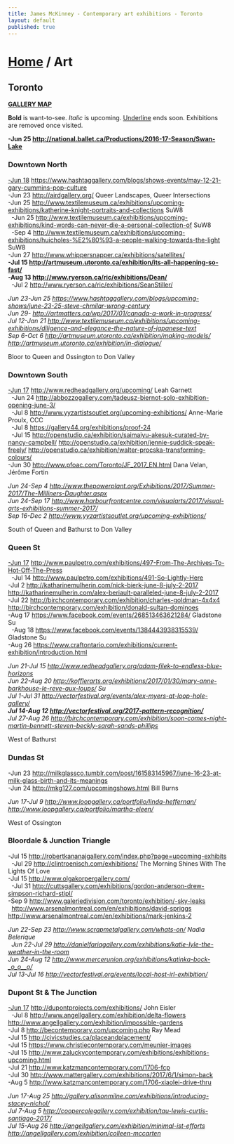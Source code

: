 ```yaml
---
title: James McKinney - Contemporary art exhibitions - Toronto
layout: default
published: true
---
```


# [Home](/) / Art

## Toronto

**[GALLERY MAP](https://www.google.com/maps/d/u/0/edit?mid=1sMiga7vQsqWdqEVQCqHsxjX2jeU)**

<p><span class="glyphicon glyphicon-info-sign" aria-hidden="true"></span> <strong>Bold</strong> is want-to-see. <em>Italic</em> is upcoming. <u>Underline</u> ends soon. Exhibitions are removed once visited.</p>

**-Jun 25 <http://national.ballet.ca/Productions/2016-17-Season/Swan-Lake>**  

### Downtown North

<u>-Jun 18</u> <https://www.hashtaggallery.com/blogs/shows-events/may-12-21-gary-cummins-pop-culture>  
-Jun 23 <http://airdgallery.org/> Queer Landscapes, Queer Intersections  
-Jun 25 <http://www.textilemuseum.ca/exhibitions/upcoming-exhibitions/katherine-knight-portraits-and-collections> SuW8  
  -Jun 25 <http://www.textilemuseum.ca/exhibitions/upcoming-exhibitions/kind-words-can-never-die-a-personal-collection-of> SuW8  
  -Sep 4 <http://www.textilemuseum.ca/exhibitions/upcoming-exhibitions/huicholes-%E2%80%93-a-people-walking-towards-the-light> SuW8  
-Jun 27 <http://www.whippersnapper.ca/exhibitions/satellites/>  
**-Jul 15 <http://artmuseum.utoronto.ca/exhibition/its-all-happening-so-fast/>**  
**-Aug 13 <http://www.ryerson.ca/ric/exhibitions/Dean/>**  
  -Jul 2 <http://www.ryerson.ca/ric/exhibitions/SeanStiller/>  

_Jun 23-Jun 25 <https://www.hashtaggallery.com/blogs/upcoming-shows/june-23-25-steve-chmilar-wrong-century>_  
_Jun 29- <http://artmatters.ca/wp/2017/01/canada-a-work-in-progress/>_  
_Jul 12-Jan 21 <http://www.textilemuseum.ca/exhibitions/upcoming-exhibitions/diligence-and-elegance-the-nature-of-japanese-text>_  
_Sep 6-Oct 6 <http://artmuseum.utoronto.ca/exhibition/making-models/> <http://artmuseum.utoronto.ca/exhibition/in-dialogue/>_  

<span class="glyphicon glyphicon-info-sign" aria-hidden="true"></span> Bloor to Queen and Ossington to Don Valley

### Downtown South

<u>-Jun 17</u> <http://www.redheadgallery.org/upcoming/> Leah Garnett  
  -Jun 24 <http://abbozzogallery.com/tadeusz-biernot-solo-exhibition-opening-june-3/>  
  -Jul 8 <http://www.yyzartistsoutlet.org/upcoming-exhibitions/> Anne-Marie Proulx, CCC  
  -Jul 8 <https://gallery44.org/exhibitions/proof-24>  
  -Jul 15 <http://openstudio.ca/exhibition/saimaiyu-akesuk-curated-by-nancy-campbell/> <http://openstudio.ca/exhibition/jennie-suddick-speak-freely/> <http://openstudio.ca/exhibition/walter-procska-transforming-colours/>  
-Jun 30 <http://www.pfoac.com/Toronto/JF_2017_EN.html> Dana Velan, Jérôme Fortin  

_Jun 24-Sep 4 <http://www.thepowerplant.org/Exhibitions/2017/Summer-2017/The-Milliners-Daughter.aspx>_  
_Jun 24-Sep 17 <http://www.harbourfrontcentre.com/visualarts/2017/visual-arts-exhibitions-summer-2017/>_  
_Sep 16-Dec 2 <http://www.yyzartistsoutlet.org/upcoming-exhibitions/>_  

<span class="glyphicon glyphicon-info-sign" aria-hidden="true"></span> South of Queen and Bathurst to Don Valley

### Queen St

<u>-Jun 17</u> <http://www.paulpetro.com/exhibitions/497-From-The-Archives-To-Hot-Off-The-Press>  
  -Jul 14 <http://www.paulpetro.com/exhibitions/491-So-Lightly-Here>  
-Jul 2 <http://katharinemulherin.com/nick-bierk-june-8-july-2-2017> <http://katharinemulherin.com/alex-beriault-paralleled-june-8-july-2-2017>  
-Jul 22 <http://birchcontemporary.com/exhibition/charles-goldman-4x4x4> <http://birchcontemporary.com/exhibition/donald-sultan-dominoes>  
-Aug 17 <https://www.facebook.com/events/268513463621284/> Gladstone Su  
  -Aug 18 <https://www.facebook.com/events/1384443938315539/> Gladstone Su  
-Aug 26 <https://www.craftontario.com/exhibitions/current-exhibition/introduction.html>  

_Jun 21-Jul 15 <http://www.redheadgallery.org/adam-filek-to-endless-blue-horizons>_  
_Jun 22-Aug 20 <http://kofflerarts.org/exhibitions/2017/01/30/mary-anne-barkhouse-le-reve-aux-loups/> Su_  
_Jul 1-Jul 31 <http://vectorfestival.org/events/alex-myers-at-loop-hole-gallery/>_  
_**Jul 14-Aug 12 <http://vectorfestival.org/2017-pattern-recognition/>**_  
_Jul 27-Aug 26 <http://birchcontemporary.com/exhibition/soon-comes-night-martin-bennett-steven-beckly-sarah-sands-phillips>_  

<span class="glyphicon glyphicon-info-sign" aria-hidden="true"></span> West of Bathurst

### Dundas St

-Jun 23 <http://milkglassco.tumblr.com/post/161583145967/june-16-23-at-milk-glass-birth-and-its-meanings>  
-Jun 24 <http://mkg127.com/upcomingshows.html> Bill Burns  

_Jun 17-Jul 9 <http://www.loopgallery.ca/portfolio/linda-heffernan/> <http://www.loopgallery.ca/portfolio/martha-eleen/>_  

<span class="glyphicon glyphicon-info-sign" aria-hidden="true"></span> West of Ossington

### Bloordale & Junction Triangle

-Jul 15 <http://robertkananajgallery.com/index.php?page=upcoming-exhibits>  
  -Jul 29 <http://clintroenisch.com/exhibitions/> The Morning Shines With The Lights Of Love  
-Jul 15 <http://www.olgakorpergallery.com/>  
  -Jul 31 <http://cuttsgallery.com/exhibitions/gordon-anderson-drew-simpson-richard-stipl/>  
-Sep 9 <http://www.galeriedivision.com/toronto/exhibition/-sky-leaks>  
  <http://www.arsenalmontreal.com/en/exhibitions/david-spriggs> <http://www.arsenalmontreal.com/en/exhibitions/mark-jenkins-2>  

_Jun 22-Sep 23 <http://www.scrapmetalgallery.com/whats-on/> Nadia Belerique_  
  _Jun 22-Jul 29 <http://danielfariagallery.com/exhibitions/katie-lyle-the-weather-in-the-room>_  
_Jun 24-Aug 12 <http://www.mercerunion.org/exhibitions/katinka-bock-_o_o__o/>_  
_Jul 13-Jul 16 <http://vectorfestival.org/events/local-host-irl-exhibition/>_  

### Dupont St & The Junction

<u>-Jun 17</u> <http://dupontprojects.com/exhibitions/> John Eisler  
  -Jul 8 <http://www.angellgallery.com/exhibition/delta-flowers> <http://www.angellgallery.com/exhibition/impossible-gardens>  
-Jul 8 <http://becontemporary.com/upcoming.php> Ray Mead  
-Jul 15 <http://civicstudies.ca/placeandplacement/>  
-Jul 15 <https://www.christiecontemporary.com/meunier-images>  
-Jul 15 <http://www.zaluckycontemporary.com/exhibitions/exhibitions-upcoming.html>  
-Jul 21 <http://www.katzmancontemporary.com/1706-fcp>  
-Jul 30 <http://www.mattergallery.com/exhibitions/2017/6/1/simon-back>  
-Aug 5 <http://www.katzmancontemporary.com/1706-xiaolei-drive-thru>  

_Jun 17-Aug 25 <http://gallery.alisonmilne.com/exhibitions/introducing-stacey-nichol/>_  
_Jul 7-Aug 5 <http://coopercolegallery.com/exhibition/tau-lewis-curtis-santiago-2017/>_  
_Jul 15-Aug 26 <http://angellgallery.com/exhibition/minimal-ist-efforts> <http://angellgallery.com/exhibition/colleen-mccarten>_  
